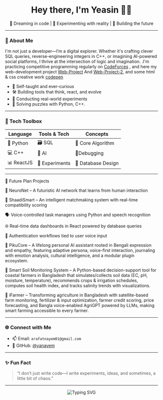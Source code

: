 <h1 align="center">Hey there, I'm Yeasin 👨‍💻</h1>
<p align="center">
  🚀 Dreaming in code | 🧪 Experimenting with reality | 🤖 Building the future
</p>

---

### 🧬 About Me

I'm not just a developer—I’m a digital explorer. Whether it's crafting clever SQL queries, reverse-engineering integers in C++, or imagining AI-powered social platforms, I thrive at the intersection of logic and imagination.
.I'm practicing competitive programming regularly on [CodeForces](https://codeforces.com/profile/yanayem) , and here my web-development project [Web-Project](https://vercel.com/yeasin-arafats-projects-e284b126) And [Web-Project-2](https://app.netlify.com/teams/arafatnayem01/projects), and some html & css creative work [codepen](https://codepen.io/Yeasin-Arafat-Nayem-Bhuiyan)

- 🧠 Self-taught and ever-curious
- 🛠️ Building tools that think, react, and evolve
- 🌊 Conducting real-world experiments 
- 🧩 Solving puzzles with Python, C++.

---

### 🧰 Tech Toolbox

| Language     | Tools & Tech   | Concepts       |
|-------------|-----------------|----------------|
| 🐍 Python  | 🗃️ SQL | 🔄 Core Algorithm|
| 💻 C++     | 🧠 AI | 🔐Debugging |
| 📊 ReactJS | 🧪 Experiments | 🧱 Database Design |

---

🚧 Future Plan Projects

🧠 NeuroNet – A futuristic AI network that learns from human interaction

💍 ShaadiSmart – An intelligent matchmaking system with real-time compatibility scoring

🗣️ Voice-controlled task managers using Python and speech recognition

🌐 Real-time data dashboards in React powered by database queries

🔐 Authentication workflows tied to user voice input

🤖 PikuCore – A lifelong personal AI assistant rooted in Bengali expression and empathy, featuring adaptive persona, voice-first interaction, journaling with emotion analysis, cultural intelligence, and a modular plugin ecosystem.

🌱 Smart Soil Monitoring System – A Python-based decision-support tool for coastal farmers in Bangladesh that simulates/collects soil data (EC, pH, moisture, temperature), recommends crops & irrigation schedules, computes soil health index, and tracks salinity trends with visualizations.

🚜 iFarmer – Transforming agriculture in Bangladesh with satellite-based farm monitoring, fertilizer & input optimization, farmer credit scoring, price forecasting, and Bangla voice-enabled AgriGPT powered by LLMs, making smart farming accessible to every farmer.

---

### 🌐 Connect with Me

- 📫 Email: `arafatnayem01@gmail.com`
- 🧠 GitHub: [@yanayem](https://github.com/yanayem)

---

### ✨ Fun Fact

> “I don’t just write code—I write experiments, ideas, and sometimes, a little bit of chaos.”

---

<p align="center">
  <img src="https://readme-typing-svg.demolab.com?font=Fira+Code&pause=1000&center=true&vCenter=true&width=435&lines=Welcome+to+my+digital+lab!;Let's+build+something+extraordinary." alt="Typing SVG" />
</p>
